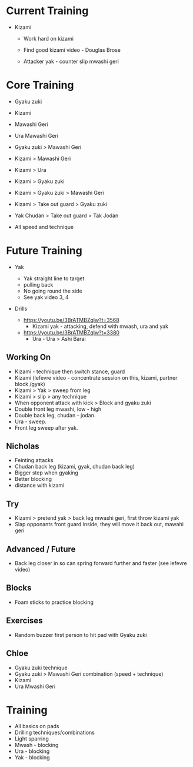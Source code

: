 # Current Training

* Kizami
  * Work hard on kizami
  * Find good kizami video - Douglas Brose

  * Attacker yak - counter slip mwashi geri


# Core Training

* Gyaku zuki
* Kizami
* Mawashi Geri
* Ura Mawashi Geri
* Gyaku zuki > Mawashi Geri
* Kizami > Mawashi Geri
* Kizami > Ura
* Kizami > Gyaku zuki
* Kizami > Gyaku zuki > Mawashi Geri
* Kizami > Take out guard > Gyaku zuki
* Yak Chudan > Take out guard > Tak Jodan

* All speed and technique


# Future Training

* Yak
  * Yak straight line to target
  * pulling back
  * No going round the side
  * See yak video 3, 4
  
* Drills
  * https://youtu.be/3BrATMBZqlw?t=3568
    * Kizami yak - attacking, defend with mwash, ura and yak  
  * https://youtu.be/3BrATMBZqlw?t=3380
    * Ura - Ura > Ashi Barai

## Working On

* Kizami - technique then switch stance, guard
* Kizami (lefevre video - concentrate session on this, kizami, partner block /gyak)
* Kizami > Yak > sweep from leg
* Kizami > slip > any technique
* When opponent attack with kick > Block and gyaku zuki
* Double front leg mwashi, low - high
* Double back leg, chudan - jodan.
* Ura - sweep.
* Front leg sweep after yak.

## Nicholas
* Feinting attacks
* Chudan back leg (kizami, gyak, chudan back leg)
* Bigger step when gyaking
* Better blocking
* distance with kizami

## Try
* Kizami > pretend yak > back leg mwashi geri, first throw kizami yak
* Slap opponants front guard inside, they will move it back out, mawahi geri

## Advanced / Future
* Back leg closer in so can spring forward further and faster (see lefevre video)

## Blocks
* Foam sticks to practice blocking

## Exercises
* Random buzzer first person to hit pad with Gyaku zuki

## Chloe

* Gyaku zuki technique
* Gyaku zuki > Mawashi Geri combination (speed + technique)
* Kizami
* Ura Mwashi Geri


# Training

* All basics on pads
* Drilling techniques/combinations
* Light sparring
* Mwash - blocking
* Ura - blocking
* Yak - blocking
